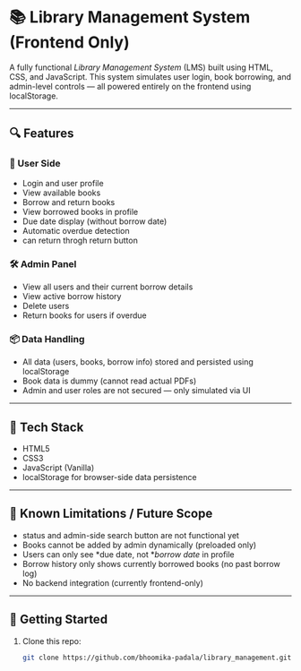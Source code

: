 # 📚 Library Management System (Frontend Only)

A fully functional *Library Management System* (LMS) built using HTML, CSS, and JavaScript. This system simulates user login, book borrowing, and admin-level controls — all powered entirely on the frontend using localStorage.

---

## 🔍 Features

### 👤 User Side
- Login and user profile
- View available books
- Borrow and return books
- View borrowed books in profile
- Due date display (without borrow date)
- Automatic overdue detection
- can return throgh return button

### 🛠 Admin Panel
- View all users and their current borrow details
- View active borrow history
- Delete users
- Return books for users if overdue


### 📦 Data Handling
- All data (users, books, borrow info) stored and persisted using localStorage
- Book data is dummy (cannot read actual PDFs)
- Admin and user roles are not secured — only simulated via UI

---

## 🧰 Tech Stack

- HTML5
- CSS3
- JavaScript (Vanilla)
- localStorage for browser-side data persistence

---

## 🚧 Known Limitations / Future Scope

- status and admin-side search button are not functional yet
- Books cannot be added by admin dynamically (preloaded only)
- Users can only see *due date, not **borrow date* in profile
- Borrow history only shows currently borrowed books (no past borrow log)
- No backend integration (currently frontend-only)

---

## 🚀 Getting Started

1. Clone this repo:
   ```bash
   git clone https://github.com/bhoomika-padala/library_management.git
